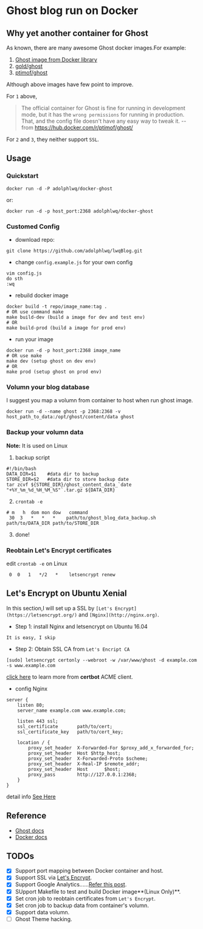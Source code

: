 # Ghost blog run on Docker

## Why yet another container for Ghost
As known, there are many awesome Ghost docker images.For example:
1. [Ghost image from Docker library](https://github.com/docker-library/ghost)
2. [gold/ghost](https://hub.docker.com/r/gold/ghost/)
3. [ptimof/ghost](https://hub.docker.com/r/ptimof/ghost/)

Although above images have few point to improve.

For `1` above,
>The official container for Ghost is fine for running in development mode, but it has the `wrong
permissions` for running in production. That, and the config file doesn't have any easy way to tweak
it.                   --from https://hub.docker.com/r/ptimof/ghost/

For `2` and `3`, they neither support `SSL`.

## Usage
### Quickstart
```shell
docker run -d -P adolphlwq/docker-ghost
```
or:
```shell
docker run -d -p host_port:2368 adolphlwq/docker-ghost
```

### Customed Config
- download repo:
```
git clone https://github.com/adolphlwq/lwqBlog.git
```
- change `config.example.js` for your own config
```
vim config.js
do sth
:wq
```
- rebuild docker image
```
docker build -t repo/image_name:tag .
# OR use command make
make build-dev (build a image for dev and test env)
# OR
make build-prod (build a image for prod env)
```
- run your image
```
docker run -d -p host_port:2368 image_name
# OR use make
make dev (setup ghost on dev env)
# OR
make prod (setup ghost on prod env)
```


### Volumn your blog database
I suggest you map a volumn from container to host when run ghost image.
```
docker run -d --name ghost -p 2368:2368 -v host_path_to_data:/opt/ghost/content/data ghost
```

### Backup your volumn data
**Note:** It is used on Linux
1. backup script
```shell
#!/bin/bash
DATA_DIR=$1    #data dir to backup
STORE_DIR=$2   #data dir to store backup date
tar zcvf ${STORE_DIR}/ghost_content_data_`date "+%Y_%m_%d_%H_%M_%S"`.tar.gz ${DATA_DIR}
```
2. `crontab -e`
```shell
# m   h  dom mon dow   command
 30  3   *   *   *    path/to/ghost_blog_data_backup.sh path/to/DATA_DIR path/to/STORE_DIR
```
3. done!

### Reobtain Let's Encrypt certificates
edit `crontab -e` on Linux
```shell
 0  0   1   */2   *    letsencrypt renew
```

## Let's Encrypt on Ubuntu Xenial
In this section,I will set up a SSL by `[Let's Encrypt](https://letsencrypt.org/)` and `[Nginx](http://nginx.org)`.

- Step 1: install Nginx and letsencrypt on Ubuntu 16.04
```
It is easy, I skip
```
- Step 2: Obtain SSL CA from `Let's Encript CA`
```
[sudo] letsencrypt certonly --webroot -w /var/www/ghost -d example.com -s www.example.com
```
[click here](https://certbot.eff.org) to learn more from **certbot** ACME client.
- config Nginx
```
server {
    listen 80;
    server_name example.com www.example.com;

    listen 443 ssl;
    ssl_certificate       path/to/cert;
    ssl_certificate_key   path/to/cert_key;

    location / {
        proxy_set_header  X-Forwarded-For $proxy_add_x_forwarded_for;
        proxy_set_header  Host $http_host;
        proxy_set_header  X-Forwarded-Proto $scheme;
        proxy_set_header  X-Real-IP $remote_addr;
        proxy_set_header  Host      $host;
        proxy_pass        http://127.0.0.1:2368;
    }
}
```
detail info [See Here](https://github.com/adolphlwq/lwqBlog/blob/master/SSL/nginx_ssl_for_ghost.conf)


## Reference
- [Ghost docs](https://ghost.org/developer/)
- [Docker docs](http://docs.docker.com/)

## TODOs
- [X] Support port mapping between Docker container and host.
- [X] Support SSL via [Let's Encrypt](https://letsencrypt.org/).
- [X] Support Google Analytics......[Refer this post](https://www.ghostforbeginners.com/how-to-add-google-analytics-to-ghost/).
- [X] SUpport Makefile to test and build Docker image**(Linux Only)**.
- [X] Set cron job to reobtain certificates from `Let's Encrypt`.
- [X] Set cron job to backup data from container's volumn.
- [X] Support data volumn.
- [ ] Ghost Theme hacking.
